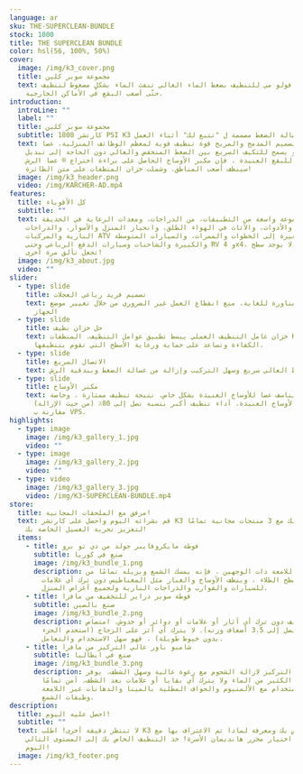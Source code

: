 ```yaml
---
language: ar
sku: THE-SUPERCLEAN-BUNDLE
stock: 1000
title: THE SUPERCLEAN BUNDLE
color: hsl(56, 100%, 50%)
cover:
  image: /img/k3_cover.png
  title: مجموعة سوبر كلين
  text: آلة كاي 3 فولو مي للتنظيف بضغط الماء العالي تنفث الماء بشكلٍ مضغوط لتنظيف
    حتّى أصعب البقع في الأماكن الخارجية.
introduction:
  introLine: ""
  label: ""
  title: مجموعة سوبر كلين
  subtitle: كارتشر 1800 PSI K3 اتبعني غسالة الضغط مصممة ل "تتبع لك" أثناء العمل
  text: يوفر التصميم المدمج والمريح قوة تنظيف قوية لمعظم الوظائف المنزلية. عصا
    رذاذ فاريو يسمح للتكيف السريع بين الضغط المنخفض والعالي دون الحاجة إلى تبديل
    الفوهات. للبقع العنيدة ، فإن مكبر الأوساخ الحاصل على براءة اختراع ® عصا الرش
    سينظف أصعب المناطق. وشملت خزان المنظفات على متن الطائرة!
  image: /img/k3_header.png
  video: /img/KARCHER-AD.mp4
features:
  title: كل الأقوياء
  subtitle: ""
  text: مع مجموعة واسعة من التطبيقات، من الدراجات، ومعدات الرعاية في الحديقة
    والأدوات، والأثاث في الهواء الطلق، وانحياز المنزل والأسوار، والدراجات
    النارية والمركبات ATV والصغيرة إلى الخطوات والممرات، والسيارات المتوسطة
    والكبيرة والشاحنات وسيارات الدفع الرباعي وحتى RV و 4x4، لا يوجد سطح K3 لن
    تجعل تألق مرة أخرى!
  image: /img/k3_about.jpg
  video: ""
slider:
  - type: slide
    title: تصميم فريد رباعي العجلات
    text: المحمول والمناورة للغاية. منع انقطاع العمل غير الضروري من خلال تغيير موضع
      الجهاز
  - type: slide
    title: حل خزان نظيف
    text: خزان عامل التنظيف العملي يبسط تطبيق عوامل التنظيف. المنظفات Kärcher زيادة
      الكفاءة وتساعد على حماية ورعاية الأسطح التي تقوم بتنظيفها.
  - type: slide
    title: الاتصال السريع
    text: خرطوم الضغط العالي سريع وسهل التركيب وإزالة من غسالة الضغط وبندقية الرش.
  - type: slide
    title: مكبر الأوساخ
    text: الأوساخ الناسف عصا للأوساخ العنيدة بشكل خاص. نتيجة تنظيف ممتازة ، وخاصة
      على الأوساخ العنيدة. أداء تنظيف أكبر بنسبة تصل إلى 80٪ (من حيث الإزالة)
      مقارنة ب VPS.
highlights:
  - type: image
    image: /img/k3_gallery_1.jpg
    video: ""
  - type: image
    image: /img/k3_gallery_2.jpg
    video: ""
  - type: video
    image: /img/k3_gallery_3.jpg
    video: /img/K3-SUPERCLEAN-BUNDLE.mp4
store:
  title: مرفق مع الملحقات المجانية!
  text: قم بشرائه اليوم واحصل على كارتشر K3 الخاص بك مع 3 منتجات مجانية تمامًا
    لتعزيز تجربة الغسيل الخاصة بك!
  items:
    - title: فوطة مايكروفايبر جولد من دي تو برو
      subtitle: صنع في كوريا
      image: /img/k3_bundle_1.png
      description: بفضل نهايته اللامعة ذات الوجهين ، فإنه يمسك الشمع ويزيله تمامًا من
        سطح الطلاء ، وينظف الأوساخ والغبار مثل المغناطيس دون ترك أي علامات.
        للسيارات والقوارب والدراجات النارية ولجميع أغراض المنزل.
    - title: فوطة سوبر دراير للتجفيف من مافرا
      subtitle: صنع بالصين
      image: /img/k3_bundle_2.png
      description: مثالي للتجفيف دون ترك أي آثار أو علامات أو دوائر أو خدوش. امتصاص
        كبير (يصل إلى 3.5 أضعاف وزنه). لا يترك أي أثر على الزجاج (استخدم الجزء
        بدون خيوط طويلة) ، فهو سهل الاستخدام والتعامل.
    - title: شامبو باور عالي التركيز من مافرا
      subtitle: صنع في ايطاليا
      image: /img/k3_bundle_3.png
      description: شامبو عالي التركيز لازالة الشحوم مع رغوة عالية وسهل الشطف. يوفر
        الكثير من الماء ولا يترك أي بقايا أو علامات بعد الشطف. آمن تمامًا
        للاستخدام مع الألمنيوم والحواف المطلية بالمينا والدهانات غير اللامعة
        وطبقات الشمع.
description:
  title: احصل عليه اليوم!
  subtitle: ""
  text: لا تنتظر دقيقة أخرى! اطلب K3 الخاص بك ومعرفة لماذا تم الاعتراف بها مع
    جائزة اختيار محرر هانديمان الأسرة! خذ التنظيف الخاص بك إلى المستوى التالي
    اليوم!
  image: /img/k3_footer.png
---
```

